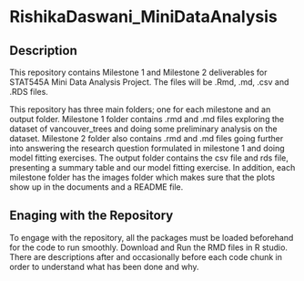 # RishikaDaswani_MiniDataAnalysis

## Description ##

This repository contains Milestone 1 and Milestone 2 deliverables for STAT545A Mini Data Analysis Project. The files will be .Rmd, .md, .csv and .RDS files. 

This repository has three main folders; one for each milestone and an output folder. Milestone 1 folder contains .rmd and .md files exploring the dataset of vancouver_trees and doing some preliminary analysis on the dataset. Milestone 2 folder also contains .rmd and .md files going further into answering the research question formulated in milestone 1 and doing model fitting exercises. The output folder contains the csv file and rds file, presenting a summary table and our model fitting exercise. In addition, each milestone folder has the images folder which makes sure that the plots show up in the documents and a README file.  

## Enaging with the Repository ##
To engage with the repository, all the packages must be loaded beforehand for the code to run smoothly. Download and Run the RMD files in R studio. There are descriptions after and occasionally before each code chunk in order to understand what has been done and why. 